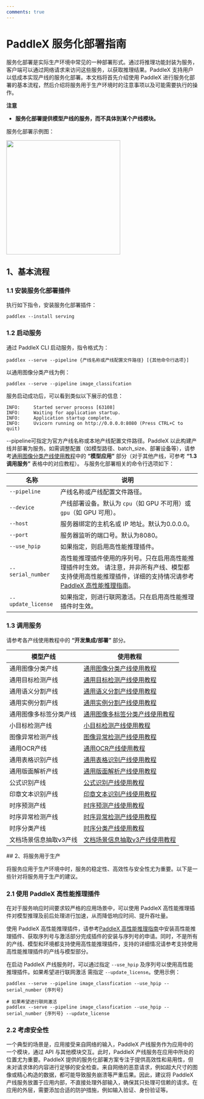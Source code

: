 ```yaml
---
comments: true
---
```


# PaddleX 服务化部署指南

服务化部署是实际生产环境中常见的一种部署形式。通过将推理功能封装为服务，客户端可以通过网络请求来访问这些服务，以获取推理结果。PaddleX 支持用户以低成本实现产线的服务化部署。本文档将首先介绍使用 PaddleX 进行服务化部署的基本流程，然后介绍将服务用于生产环境时的注意事项以及可能需要执行的操作。

<b>注意</b>
- <b>服务化部署提供模型产线的服务，而不具体到某个产线模块。</b>

服务化部署示例图：

<img src="https://raw.githubusercontent.com/cuicheng01/PaddleX_doc_images/main/images/pipeline_deploy/serving.png"  width="300" />

## 1、基本流程

### 1.1 安装服务化部署插件

执行如下指令，安装服务化部署插件：

```
paddlex --install serving
```

### 1.2 启动服务

通过 PaddleX CLI 启动服务，指令格式为：

```shell
paddlex --serve --pipeline {产线名称或产线配置文件路径} [{其他命令行选项}]
```

以通用图像分类产线为例：

```shell
paddlex --serve --pipeline image_classifcation
```

服务启动成功后，可以看到类似以下展示的信息：

```
INFO:     Started server process [63108]
INFO:     Waiting for application startup.
INFO:     Application startup complete.
INFO:     Uvicorn running on http://0.0.0.0:8080 (Press CTRL+C to quit)
```

--pipeline可指定为官方产线名称或本地产线配置文件路径。PaddleX 以此构建产线并部署为服务。如需调整配置（如模型路径、batch_size、部署设备等），请参考[通用图像分类产线使用教程](../pipeline_usage/tutorials/cv_pipelines/image_classification.md)中的 <b>“模型应用”</b> 部分（对于其他产线，可参考 <b>“1.3 调用服务”</b> 表格中的对应教程）。
与服务化部署相关的命令行选项如下：

<table>
<thead>
<tr>
<th>名称</th>
<th>说明</th>
</tr>
</thead>
<tbody>
<tr>
<td><code>--pipeline</code></td>
<td>产线名称或产线配置文件路径。</td>
</tr>
<tr>
<td><code>--device</code></td>
<td>产线部署设备。默认为 <code>cpu</code>（如 GPU 不可用）或 <code>gpu</code>（如 GPU 可用）。</td>
</tr>
<tr>
<td><code>--host</code></td>
<td>服务器绑定的主机名或 IP 地址。默认为0.0.0.0。</td>
</tr>
<tr>
<td><code>--port</code></td>
<td>服务器监听的端口号。默认为8080。</td>
</tr>
<tr>
<td><code>--use_hpip</code></td>
<td>如果指定，则启用高性能推理插件。</td>
</tr>
<tr>
<td><code>--serial_number</code></td>
<td>高性能推理插件使用的序列号。只在启用高性能推理插件时生效。 请注意，并非所有产线、模型都支持使用高性能推理插件，详细的支持情况请参考<a href="./high_performance_inference.md">PaddleX 高性能推理指南</a>。</td>
</tr>
<tr>
<td><code>--update_license</code></td>
<td>如果指定，则进行联网激活。只在启用高性能推理插件时生效。</td>
</tr>
</tbody>
</table>
</table>

### 1.3 调用服务

请参考各产线使用教程中的 <b>“开发集成/部署”</b> 部分。

<table>
<thead>
<tr>
<th>模型产线</th>
<th>使用教程</th>
</tr>
</thead>
<tbody>
<tr>
<td>通用图像分类产线</td>
<td><a href="../pipeline_usage/tutorials/cv_pipelines/image_classification.md">通用图像分类产线使用教程</a></td>
</tr>
<tr>
<td>通用目标检测产线</td>
<td><a href="../pipeline_usage/tutorials/cv_pipelines/object_detection.md">通用目标检测产线使用教程</a></td>
</tr>
<tr>
<td>通用语义分割产线</td>
<td><a href="../pipeline_usage/tutorials/cv_pipelines/semantic_segmentation.md">通用语义分割产线使用教程</a></td>
</tr>
<tr>
<td>通用实例分割产线</td>
<td><a href="../pipeline_usage/tutorials/cv_pipelines/instance_segmentation.md">通用实例分割产线使用教程</a></td>
</tr>
<tr>
<td>通用图像多标签分类产线</td>
<td><a href="../pipeline_usage/tutorials/cv_pipelines/image_multi_label_classification.md">通用图像多标签分类产线使用教程</a></td>
</tr>
<tr>
<td>小目标检测产线</td>
<td><a href="../pipeline_usage/tutorials/cv_pipelines/small_object_detection.md">小目标检测产线使用教程</a></td>
</tr>
<tr>
<td>图像异常检测产线</td>
<td><a href="../pipeline_usage/tutorials/cv_pipelines/image_anomaly_detection.md">图像异常检测产线使用教程</a></td>
</tr>
<tr>
<td>通用OCR产线</td>
<td><a href="../pipeline_usage/tutorials/ocr_pipelines/OCR.md">通用OCR产线使用教程</a></td>
</tr>
<tr>
<td>通用表格识别产线</td>
<td><a href="../pipeline_usage/tutorials/ocr_pipelines/table_recognition.md">通用表格识别产线使用教程</a></td>
</tr>
<tr>
<td>通用版面解析产线</td>
<td><a href="../pipeline_usage/tutorials/ocr_pipelines/layout_parsing.md">通用版面解析产线使用教程</a></td>
</tr>
<tr>
<td>公式识别产线</td>
<td><a href="../pipeline_usage/tutorials/ocr_pipelines/formula_recognition.md">公式识别产线使用教程</a></td>
</tr>
<tr>
<td>印章文本识别产线</td>
<td><a href="../pipeline_usage/tutorials/ocr_pipelines/seal_recognition.md">印章文本识别产线使用教程</a></td>
</tr>
<tr>
<td>时序预测产线</td>
<td><a href="../pipeline_usage/tutorials/time_series_pipelines/time_series_forecasting.md">时序预测产线使用教程</a></td>
</tr>
<tr>
<td>时序异常检测产线</td>
<td><a href="../pipeline_usage/tutorials/time_series_pipelines/time_series_anomaly_detection.md">时序异常检测产线使用教程</a></td>
</tr>
<tr>
<td>时序分类产线</td>
<td><a href="../pipeline_usage/tutorials/time_series_pipelines/time_series_classification.md">时序分类产线使用教程</a></td>
</tr>
<tr>
<td>文档场景信息抽取v3产线</td>
<td><a href="../pipeline_usage/tutorials/information_extraction_pipelines/document_scene_information_extraction.md">文档场景信息抽取v3产线使用教程</a></td>
</tr>
</tbody>
</table>
## 2、将服务用于生产

将服务应用于生产环境中时，服务的稳定性、高效性与安全性尤为重要。以下是一些针对将服务用于生产的建议。

### 2.1 使用 PaddleX 高性能推理插件

在对于服务响应时间要求较严格的应用场景中，可以使用 PaddleX 高性能推理插件对模型推理及前后处理进行加速，从而降低响应时间、提升吞吐量。

使用 PaddleX 高性能推理插件，请参考[PaddleX 高性能推理指南](./high_performance_inference.md)中安装高性能推理插件、获取序列号与激活部分完成插件的安装与序列号的申请。同时，不是所有的产线、模型和环境都支持使用高性能推理插件，支持的详细情况请参考支持使用高性能推理插件的产线与模型部分。

在启动 PaddleX 产线服务时，可以通过指定 `--use_hpip` 及序列号以使用高性能推理插件。如果希望进行联网激活 需指定 `--update_license`。使用示例：

```
paddlex --serve --pipeline image_classfication --use_hpip --serial_number {序列号}

# 如果希望进行联网激活
paddlex --serve --pipeline image_classfication --use_hpip --serial_number {序列号} --update_license
```

### 2.2 考虑安全性

一个典型的场景是，应用接受来自网络的输入，PaddleX 产线服务作为应用中的一个模块，通过 API 与其他模块交互。此时，PaddleX 产线服务在应用中所处的位置尤为重要。PaddleX 提供的服务化部署方案专注于提供高效性和易用性，但未对请求体的内容进行足够的安全检查。来自网络的恶意请求，例如超大尺寸的图像或精心构造的数据，都可能导致服务崩溃等严重后果。因此，建议将 PaddleX 产线服务放置于应用内部，不直接处理外部输入，确保其只处理可信赖的请求。在应用的外层，需要添加合适的防护措施，例如输入验证、身份验证等。
